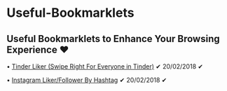 # Useful-Bookmarklets
 Useful Bookmarklets to Enhance Your Browsing Experience ❤
------
• [Tinder Liker (Swipe Right For Everyone in Tinder)](https://github.com/Ademking/Useful-Bookmarklets/blob/master/Tinder_Liker.md) ✔ 20/02/2018 ✔

• [Instagram Liker/Follower By Hashtag](https://github.com/Ademking/Useful-Bookmarklets/blob/master/Instagram_liker.md) ✔ 20/02/2018 ✔
